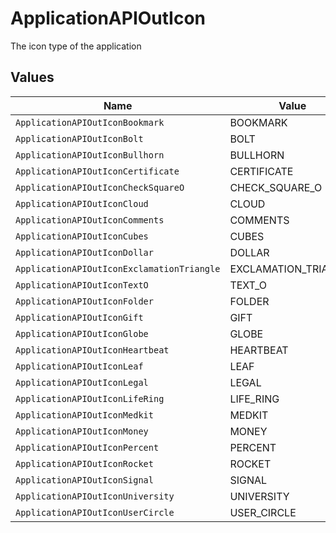 # ApplicationAPIOutIcon

The icon type of the application


## Values

| Name                                       | Value                                      |
| ------------------------------------------ | ------------------------------------------ |
| `ApplicationAPIOutIconBookmark`            | BOOKMARK                                   |
| `ApplicationAPIOutIconBolt`                | BOLT                                       |
| `ApplicationAPIOutIconBullhorn`            | BULLHORN                                   |
| `ApplicationAPIOutIconCertificate`         | CERTIFICATE                                |
| `ApplicationAPIOutIconCheckSquareO`        | CHECK_SQUARE_O                             |
| `ApplicationAPIOutIconCloud`               | CLOUD                                      |
| `ApplicationAPIOutIconComments`            | COMMENTS                                   |
| `ApplicationAPIOutIconCubes`               | CUBES                                      |
| `ApplicationAPIOutIconDollar`              | DOLLAR                                     |
| `ApplicationAPIOutIconExclamationTriangle` | EXCLAMATION_TRIANGLE                       |
| `ApplicationAPIOutIconTextO`               | TEXT_O                                     |
| `ApplicationAPIOutIconFolder`              | FOLDER                                     |
| `ApplicationAPIOutIconGift`                | GIFT                                       |
| `ApplicationAPIOutIconGlobe`               | GLOBE                                      |
| `ApplicationAPIOutIconHeartbeat`           | HEARTBEAT                                  |
| `ApplicationAPIOutIconLeaf`                | LEAF                                       |
| `ApplicationAPIOutIconLegal`               | LEGAL                                      |
| `ApplicationAPIOutIconLifeRing`            | LIFE_RING                                  |
| `ApplicationAPIOutIconMedkit`              | MEDKIT                                     |
| `ApplicationAPIOutIconMoney`               | MONEY                                      |
| `ApplicationAPIOutIconPercent`             | PERCENT                                    |
| `ApplicationAPIOutIconRocket`              | ROCKET                                     |
| `ApplicationAPIOutIconSignal`              | SIGNAL                                     |
| `ApplicationAPIOutIconUniversity`          | UNIVERSITY                                 |
| `ApplicationAPIOutIconUserCircle`          | USER_CIRCLE                                |